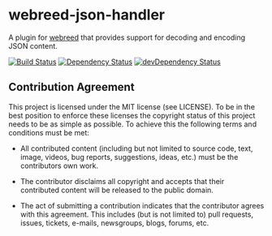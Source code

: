 # webreed-json-handler

A plugin for [webreed](https://github.com/webreed/webreed) that provides support for
decoding and encoding JSON content.

[![Build Status](https://travis-ci.org/webreed/webreed-json-handler.svg?branch=master)](https://travis-ci.org/webreed/webreed-json-handler)
[![Dependency Status](https://david-dm.org/webreed/webreed-json-handler.svg)](https://david-dm.org/webreed/webreed-json-handler)
[![devDependency Status](https://david-dm.org/webreed/webreed-json-handler/dev-status.svg)](https://david-dm.org/webreed/webreed-json-handler#info=devDependencies)


## Contribution Agreement

This project is licensed under the MIT license (see LICENSE). To be in the best
position to enforce these licenses the copyright status of this project needs to
be as simple as possible. To achieve this the following terms and conditions
must be met:

- All contributed content (including but not limited to source code, text,
  image, videos, bug reports, suggestions, ideas, etc.) must be the
  contributors own work.

- The contributor disclaims all copyright and accepts that their contributed
  content will be released to the public domain.

- The act of submitting a contribution indicates that the contributor agrees
  with this agreement. This includes (but is not limited to) pull requests, issues,
  tickets, e-mails, newsgroups, blogs, forums, etc.
